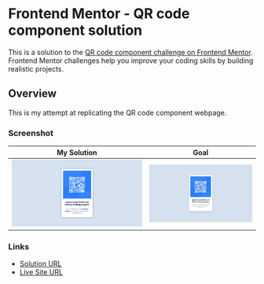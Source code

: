 # Frontend Mentor - QR code component solution

This is a solution to
the [QR code component challenge on Frontend Mentor](https://www.frontendmentor.io/challenges/qr-code-component-iux_sIO_H).
Frontend Mentor challenges help you improve your coding skills by building realistic projects.

## Overview

This is my attempt at replicating the QR code component webpage.

### Screenshot

|                                      My Solution                                       |                     Goal                      |
|:--------------------------------------------------------------------------------------:|:---------------------------------------------:|
| ![This is an image of my QR code component solution.](./my_solution.jpg "My solution") | ![Web design goal](./preview.jpg "Objective") |

### Links

- [Solution URL](https://github.com/BlankZTheather/qr-challenge)
- [Live Site URL](https://blankztheather.github.io/qr-challenge/)
